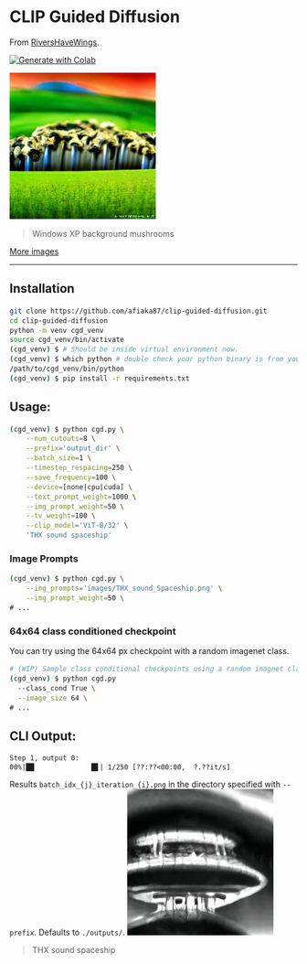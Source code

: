 # CLIP Guided Diffusion
From [RiversHaveWings](https://twitter.com/RiversHaveWings).

<a href="https://github.com/afiaka87/clip-guided-diffusion/blob/main/colab_clip_guided_diff_hq.ipynb">
  <img alt="Generate with Colab" src="https://colab.research.google.com/assets/colab-badge.svg">
</a>

![Windows XP Background](/images/Windows_XP_background_Mushroom.png?raw=true)

> Windows XP background mushrooms

[More images](/images/README.md)

---

## Installation
```sh
git clone https://github.com/afiaka87/clip-guided-diffusion.git
cd clip-guided-diffusion
python -m venv cgd_venv
source cgd_venv/bin/activate
(cgd_venv) $ # Should be inside virtual environment now.
(cgd_venv) $ which python # double check your python binary is from your virtual env
/path/to/cgd_venv/bin/python
(cgd_venv) $ pip install -r requirements.txt
```

## Usage:
```sh
(cgd_venv) $ python cgd.py \
    --num_cutouts=8 \
    --prefix='output_dir' \
    --batch_size=1 \
    --timestep_respacing=250 \
    --save_frequency=100 \
    --device=[none|cpu|cuda] \
    --text_prompt_weight=1000 \
    --img_prompt_weight=50 \
    --tv_weight=100 \
    --clip_model='ViT-B/32' \
    'THX sound spaceship'
```


### Image Prompts
```sh
(cgd_venv) $ python cgd.py \
    --img_prompts='images/THX_sound_Spaceship.png' \
    --img_prompt_weight=50 \
# ...


```
### 64x64 class conditioned checkpoint
You can try using the 64x64 px checkpoint with a random imagenet class.
```sh
# (WIP) Sample class conditional checkpoints using a random imagnet class idx.
(cgd_venv) $ python cgd.py 
  --class_cond True \
  --image_size 64 \
# ...
```


## CLI Output:
```
Step 1, output 0:
00%|██              █▋| 1/250 [??:??<00:00,  ?.??it/s]
```
Results `batch_idx_{j}_iteration_{i}.png` in the directory specified with `--prefix`. Defaults to `./outputs/`.
![THX sound spaceship](/images/THX_sound_Spaceship.png?raw=true)
> THX sound spaceship
